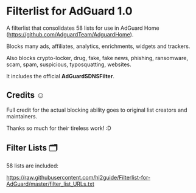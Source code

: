 # Filterlist for AdGuard 1.0

A filterlist that consolidates 58 lists for use in AdGuard Home (https://github.com/AdguardTeam/AdguardHome).

Blocks many ads, affiliates, analytics, enrichments, widgets and trackers.

Also blocks crypto-locker, drug, fake, fake news, phishing, ransomware, scam, spam, suspicious, typosquatting, websites.

It includes the official **AdGuardSDNSFilter**.

## Credits ☺️

Full credit for the actual blocking ability goes to original list creators and maintainers.

Thanks so much for their tireless work! :D

## Filter Lists 🗂️

58 lists are included:

<https://raw.githubusercontent.com/hl2guide/Filterlist-for-AdGuard/master/filter_list_URLs.txt>
